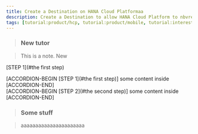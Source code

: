 ```yaml
---
title: Create a Destination on HANA Cloud Platformaa
description: Create a Destination to allow HANA Cloud Platform to nbvread/write data
tags: [tutorial:product/hcp, tutorial:product/mobile, tutorial:interest/gettingstarted]
---
```


>### New tutor

>This is a note. New

[STEP 1](#the first step)


[ACCORDION-BEGIN [STEP 1](#the first step)] some content inside [ACCORDION-END]    
[ACCORDION-BEGIN [STEP 2](#the second step)] some content inside [ACCORDION-END]

>### Some stuff

>aaaaaaaaaaaaaaaaaaaaaa

